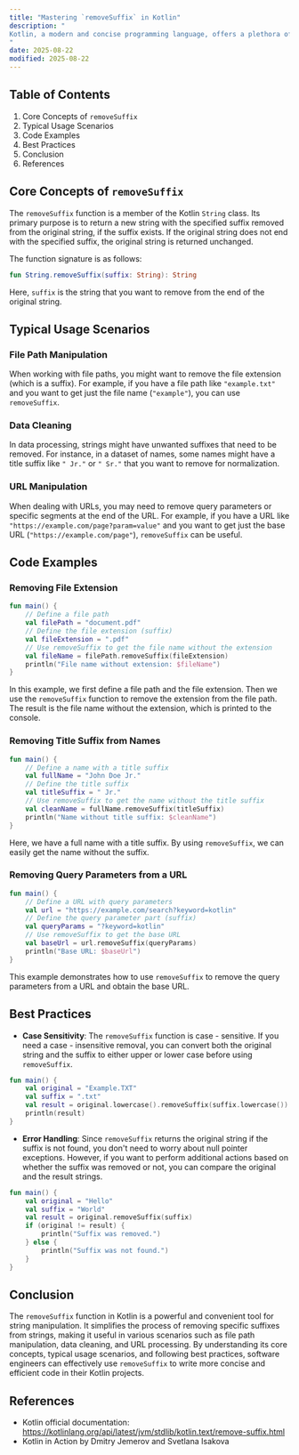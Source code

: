 ```yaml
---
title: "Mastering `removeSuffix` in Kotlin"
description: "
Kotlin, a modern and concise programming language, offers a plethora of useful string manipulation functions. One such function is `removeSuffix`, which is designed to simplify the process of removing a specific suffix from a given string. This blog post aims to provide an in - depth understanding of the `removeSuffix` function, including its core concepts, typical usage scenarios, and best practices. By the end of this article, intermediate - to - advanced software engineers will be well - equipped to use `removeSuffix` effectively in their Kotlin projects.
"
date: 2025-08-22
modified: 2025-08-22
---
```


## Table of Contents
1. Core Concepts of `removeSuffix`
2. Typical Usage Scenarios
3. Code Examples
4. Best Practices
5. Conclusion
6. References

## Core Concepts of `removeSuffix`
The `removeSuffix` function is a member of the Kotlin `String` class. Its primary purpose is to return a new string with the specified suffix removed from the original string, if the suffix exists. If the original string does not end with the specified suffix, the original string is returned unchanged.

The function signature is as follows:
```kotlin
fun String.removeSuffix(suffix: String): String
```
Here, `suffix` is the string that you want to remove from the end of the original string.

## Typical Usage Scenarios
### File Path Manipulation
When working with file paths, you might want to remove the file extension (which is a suffix). For example, if you have a file path like `"example.txt"` and you want to get just the file name (`"example"`), you can use `removeSuffix`.

### Data Cleaning
In data processing, strings might have unwanted suffixes that need to be removed. For instance, in a dataset of names, some names might have a title suffix like `" Jr."` or `" Sr."` that you want to remove for normalization.

### URL Manipulation
When dealing with URLs, you may need to remove query parameters or specific segments at the end of the URL. For example, if you have a URL like `"https://example.com/page?param=value"` and you want to get just the base URL (`"https://example.com/page"`), `removeSuffix` can be useful.

## Code Examples

### Removing File Extension
```kotlin
fun main() {
    // Define a file path
    val filePath = "document.pdf"
    // Define the file extension (suffix)
    val fileExtension = ".pdf"
    // Use removeSuffix to get the file name without the extension
    val fileName = filePath.removeSuffix(fileExtension)
    println("File name without extension: $fileName")
}
```
In this example, we first define a file path and the file extension. Then we use the `removeSuffix` function to remove the extension from the file path. The result is the file name without the extension, which is printed to the console.

### Removing Title Suffix from Names
```kotlin
fun main() {
    // Define a name with a title suffix
    val fullName = "John Doe Jr."
    // Define the title suffix
    val titleSuffix = " Jr."
    // Use removeSuffix to get the name without the title suffix
    val cleanName = fullName.removeSuffix(titleSuffix)
    println("Name without title suffix: $cleanName")
}
```
Here, we have a full name with a title suffix. By using `removeSuffix`, we can easily get the name without the suffix.

### Removing Query Parameters from a URL
```kotlin
fun main() {
    // Define a URL with query parameters
    val url = "https://example.com/search?keyword=kotlin"
    // Define the query parameter part (suffix)
    val queryParams = "?keyword=kotlin"
    // Use removeSuffix to get the base URL
    val baseUrl = url.removeSuffix(queryParams)
    println("Base URL: $baseUrl")
}
```
This example demonstrates how to use `removeSuffix` to remove the query parameters from a URL and obtain the base URL.

## Best Practices
- **Case Sensitivity**: The `removeSuffix` function is case - sensitive. If you need a case - insensitive removal, you can convert both the original string and the suffix to either upper or lower case before using `removeSuffix`.
```kotlin
fun main() {
    val original = "Example.TXT"
    val suffix = ".txt"
    val result = original.lowercase().removeSuffix(suffix.lowercase())
    println(result)
}
```
- **Error Handling**: Since `removeSuffix` returns the original string if the suffix is not found, you don't need to worry about null pointer exceptions. However, if you want to perform additional actions based on whether the suffix was removed or not, you can compare the original and the result strings.
```kotlin
fun main() {
    val original = "Hello"
    val suffix = "World"
    val result = original.removeSuffix(suffix)
    if (original != result) {
        println("Suffix was removed.")
    } else {
        println("Suffix was not found.")
    }
}
```

## Conclusion
The `removeSuffix` function in Kotlin is a powerful and convenient tool for string manipulation. It simplifies the process of removing specific suffixes from strings, making it useful in various scenarios such as file path manipulation, data cleaning, and URL processing. By understanding its core concepts, typical usage scenarios, and following best practices, software engineers can effectively use `removeSuffix` to write more concise and efficient code in their Kotlin projects.

## References
- Kotlin official documentation: https://kotlinlang.org/api/latest/jvm/stdlib/kotlin.text/remove-suffix.html
- Kotlin in Action by Dmitry Jemerov and Svetlana Isakova